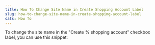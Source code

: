 ```yaml
---
title: How To Change Site Name in Create Shopping Account Label
slug: how-to-change-site-name-in-create-shopping-account-label
cats: How To
---
```


<p>To change the site name in the &quot;Create % shopping account&quot; checkbox label, you can use this snippet:</p>

